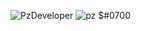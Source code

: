 ![PzDeveloper](https://github-readme-streak-stats.herokuapp.com/?user={PzDeveloper})
![pz $#0700](https://github-readme-stats.vercel.app/api?username=PzDeveloper)
